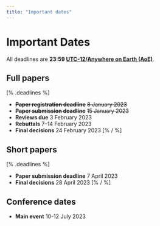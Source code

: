 ```yaml
---
title: "Important dates"
---
```

# Important Dates
All deadlines are **23:59 [UTC-12](https://www.timeanddate.com/time/zones/aoe)/[Anywhere on Earth (AoE)](https://en.wikipedia.org/wiki/Anywhere_on_Earth)**.
## Full papers
[% .deadlines %]
* **<s>Paper registration deadline</s>** <s>8 January 2023</s>
* **<s>Paper submission deadline</s>** <s>15 January 2023</s>
* **Reviews due** 3 February 2023
* **Rebuttals** 7&ndash;14 February 2023
* **Final decisions** 24 February 2023
[% / %]

## Short papers
[% .deadlines %]
* **Paper submission deadline** 7 April 2023
* **Final decisions** 28 April 2023
[% / %]

## Conference dates
* **Main event**  10-12 July 2023
